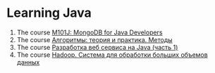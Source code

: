 # Learning Java

1. The course [M101J: MongoDB for Java Developers](https://university.mongodb.com/courses/M101J/about)
3. The course [Алгоритмы: теория и практика. Методы](https://stepic.org/course/217)
4. The course [Разработка веб сервиса на Java (часть 1)](https://stepic.org/course/146)
5. The course [Hadoop. Система для обработки больших объемов данных](https://stepic.org/course/150)
